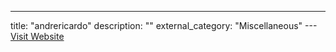 ---
title: "andrericardo"
description: ""
external_category: "Miscellaneous"
---[Visit Website](https://github.com/andrericardo)

